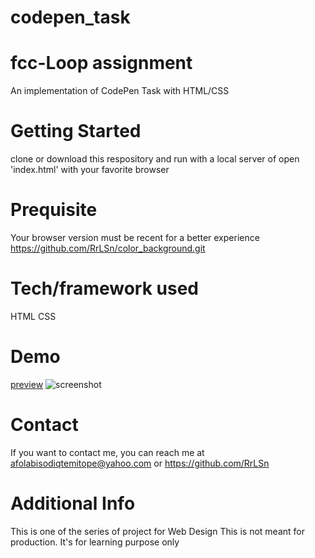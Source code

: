 # codepen_task
# fcc-Loop assignment
An implementation of CodePen Task with HTML/CSS

# Getting Started
clone or download this respository and run with a local server of open 'index.html' with your favorite browser

# Prequisite
Your browser version must be recent for a better experience https://github.com/RrLSn/color_background.git

# Tech/framework used
HTML
CSS

# Demo
[preview]()
![screenshot]()


# Contact
If you want to contact me, you can reach me at
afolabisodiqtemitope@yahoo.com or
https://github.com/RrLSn

# Additional Info
This is one of the series of project for Web Design
This is not meant for production. It's for learning purpose only
